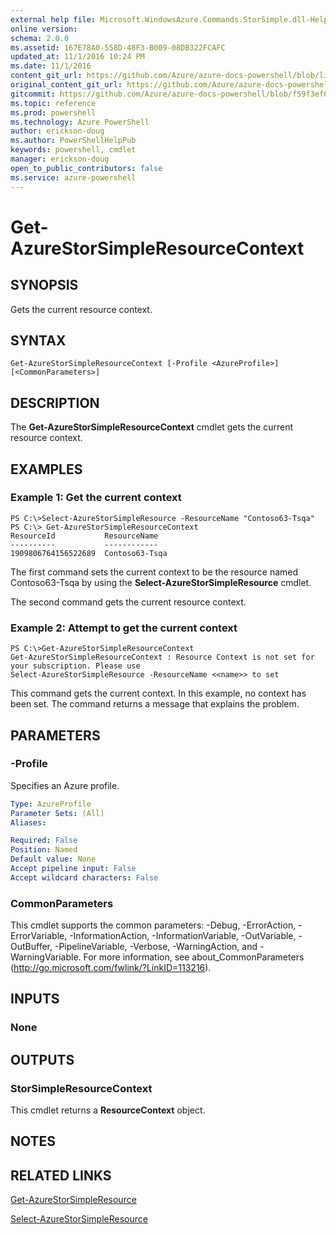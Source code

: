 ```yaml
---
external help file: Microsoft.WindowsAzure.Commands.StorSimple.dll-Help.xml
online version: 
schema: 2.0.0
ms.assetid: 167E78A0-558D-48F3-B009-08DB322FCAFC
updated_at: 11/1/2016 10:24 PM
ms.date: 11/1/2016
content_git_url: https://github.com/Azure/azure-docs-powershell/blob/live/azureps-cmdlets-docs/ServiceManagement/Azure.StorSimple/v0.9.8/Get-AzureStorSimpleResourceContext.md
original_content_git_url: https://github.com/Azure/azure-docs-powershell/blob/live/azureps-cmdlets-docs/ServiceManagement/Azure.StorSimple/v0.9.8/Get-AzureStorSimpleResourceContext.md
gitcommit: https://github.com/Azure/azure-docs-powershell/blob/f59f3ef60bc592383812213e69fd77ba950759ed/azureps-cmdlets-docs/ServiceManagement/Azure.StorSimple/v0.9.8/Get-AzureStorSimpleResourceContext.md
ms.topic: reference
ms.prod: powershell
ms.technology: Azure PowerShell
author: erickson-doug
ms.author: PowerShellHelpPub
keywords: powershell, cmdlet
manager: erickson-doug
open_to_public_contributors: false
ms.service: azure-powershell
---
```


# Get-AzureStorSimpleResourceContext

## SYNOPSIS
Gets the current resource context.

## SYNTAX

```
Get-AzureStorSimpleResourceContext [-Profile <AzureProfile>] [<CommonParameters>]
```

## DESCRIPTION
The **Get-AzureStorSimpleResourceContext** cmdlet gets the current resource context.

## EXAMPLES

### Example 1: Get the current context
```
PS C:\>Select-AzureStorSimpleResource -ResourceName "Contoso63-Tsqa" 
PS C:\> Get-AzureStorSimpleResourceContext
ResourceId           ResourceName
----------           ------------
1909806764156522689  Contoso63-Tsqa
```

The first command sets the current context to be the resource named Contoso63-Tsqa by using the **Select-AzureStorSimpleResource** cmdlet.

The second command gets the current resource context.

### Example 2: Attempt to get the current context
```
PS C:\>Get-AzureStorSimpleResourceContext
Get-AzureStorSimpleResourceContext : Resource Context is not set for your subscription. Please use
Select-AzureStorSimpleResource -ResourceName <<name>> to set
```

This command gets the current context.
In this example, no context has been set.
The command returns a message that explains the problem.

## PARAMETERS

### -Profile
Specifies an Azure profile.

```yaml
Type: AzureProfile
Parameter Sets: (All)
Aliases: 

Required: False
Position: Named
Default value: None
Accept pipeline input: False
Accept wildcard characters: False
```

### CommonParameters
This cmdlet supports the common parameters: -Debug, -ErrorAction, -ErrorVariable, -InformationAction, -InformationVariable, -OutVariable, -OutBuffer, -PipelineVariable, -Verbose, -WarningAction, and -WarningVariable. For more information, see about_CommonParameters (http://go.microsoft.com/fwlink/?LinkID=113216).

## INPUTS

### None

## OUTPUTS

### StorSimpleResourceContext
This cmdlet returns a **ResourceContext** object.

## NOTES

## RELATED LINKS

[Get-AzureStorSimpleResource](xref:ServiceManagement/Azure.StorSimple/v0.9.8/Get-AzureStorSimpleResource.md)

[Select-AzureStorSimpleResource](xref:ServiceManagement/Azure.StorSimple/v0.9.8/Select-AzureStorSimpleResource.md)



